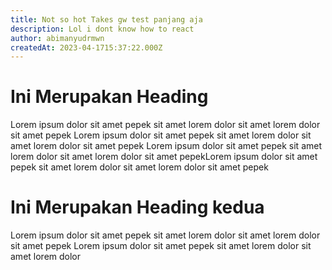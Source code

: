 ```yaml
---
title: Not so hot Takes gw test panjang aja
description: Lol i dont know how to react
author: abimanyudrmwn
createdAt: 2023-04-1715:37:22.000Z
---
```


# Ini Merupakan Heading

Lorem ipsum dolor sit amet pepek sit amet lorem dolor sit amet lorem dolor sit amet pepek Lorem ipsum dolor sit amet pepek sit amet lorem dolor sit amet lorem dolor sit amet pepek Lorem ipsum dolor sit amet pepek sit amet lorem dolor sit amet lorem dolor sit amet pepekLorem ipsum dolor sit amet pepek sit amet lorem dolor sit amet lorem dolor sit amet pepek

# Ini Merupakan Heading kedua

Lorem ipsum dolor sit amet pepek sit amet lorem dolor sit amet lorem dolor sit amet pepek Lorem ipsum dolor sit amet pepek sit amet lorem dolor sit amet lorem dolor 